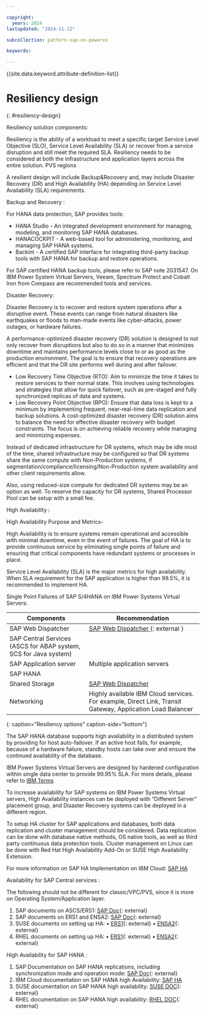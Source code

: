 ```yaml
---

copyright:
  years: 2024
lastupdated: "2024-11-12"

subcollection: pattern-sap-on-powervs

keywords:

---
```


{{site.data.keyword.attribute-definition-list}}

# Resiliency design
{: #resiliency-design}

Resiliency solution components:

Resiliency is the ability of a workload to meet a specific target Service Level Objective (SLO), Service Level Availability (SLA) or recover from a service disruption and still meet the required SLA.  Resiliency needs to be considered at both the infrastructure and application layers across the entire solution.
PVS regions

A resilient design will include Backup&Recovery and, may include Disaster Recovery (DR) and High Availability (HA) depending on Service Level Availability (SLA) requirements. 


Backup and Recovery :

For HANA data protection, SAP provides tools: 
- HANA Studio - An integrated development environment for managing, modeling, and monitoring SAP HANA databases.
- HANACOCKPIT - A web-based tool for administering, monitoring, and managing SAP HANA systems.
- Backint - A certified SAP interface for integrating third-party backup tools with SAP HANA for backup and restore operations.

For SAP certified HANA backup tools, please refer to SAP note 2031547.
On IBM Power System Virtual Servers, Veeam, Spectrum Protect and Cobalt Iron from Compass are recommended tools and services.

Disaster Recovery:

Disaster Recovery is to recover and restore system operations after a disruptive event. These events can range from natural disasters like earthquakes or floods to man-made events like cyber-attacks, power outages, or hardware failures. 

A performance-optimized disaster recovery (DR) solution is designed to not only recover from disruptions but also to do so in a manner that minimizes downtime and maintains performance levels close to or as good as the production environment. The goal is to ensure that recovery operations are efficient and that the DR site performs well during and after failover. 

- Low Recovery Time Objective (RTO): Aim to minimize the time it takes to restore services to their normal state. This involves using technologies and strategies that allow for quick failover, such as pre-staged and fully synchronized replicas of data and systems.
- Low Recovery Point Objective (RPO): Ensure that data loss is kept to a minimum by implementing frequent, near-real-time data replication and backup solutions. 
A cost-optimized disaster recovery (DR) solution aims to balance the need for effective disaster recovery with budget constraints. The focus is on achieving reliable recovery while managing and minimizing expenses.

Instead of dedicated infrastructure for DR systems, which may be idle most of the time, shared infrastructure may be configured so that DR systems share the same compute with Non-Production systems, if segmentation/compliance/licensing/Non-Production system availability and other client requirements allow.

Also, using reduced-size compute for dedicated DR systems may be an option as well. To reserve the capacity for DR systems, Shared Processor Pool can be setup with a small fee.

High Availability :

High Availability Purpose and Metrics- 

High Availability is to ensure systems remain operational and accessible with minimal downtime, even in the event of failures. The goal of HA is to provide continuous service by eliminating single points of failure and ensuring that critical components have redundant systems or processes in place. 

Service Level Availability (SLA) is the major metrics for high availability. When SLA requirement for the SAP application is higher than 99.5%, it is recommended to implement HA.



Single Point Failures of SAP S/4HANA on IBM Power Systems Virtual Servers:


| Components       | Recommendation   | 
|------------------|------------------|
| SAP Web Dispatcher                 | [SAP Web Dispatcher ](https://help.sap.com/doc/saphelp_nw73ehp1/7.31.19/en-us/48/9a9a6b48c673e8e10000000a42189b/frameset.htm){: external }    |
| SAP Central Services (ASCS for ABAP system, SCS for Java system)                 |              |
| SAP Application server                 | Multiple application servers        |
| SAP HANA                 |               |
| Shared Storage                 | [SAP Web Dispatcher ](https://cloud.ibm.com/docs/sap?topic=sap-ha-rhel-nfs)       |
| Networking                 | Highly available IBM Cloud services. For example, Direct Link, Transit Gateway, Application Load Balancer        |

{: caption="Resiliency options" caption-side="bottom"}


The SAP HANA database supports high availability in a distributed system by providing for host auto-failover. If an active host fails, for example, because of a hardware failure, standby hosts can take over and ensure the continued availability of the database. 

IBM Power Systems Virtual Servers are designed by hardened configuration within single data center to provide 99.95% SLA. For more details, please refer to [IBM Terms](https://www.ibm.com/support/customer/csol/terms/?id=i126-9268&lc=en#detail-document)

To increase availability for SAP systems on IBM Power Systems Virtual servers, High Availability instances can be deployed with “Different Server” placement group, and Disaster Recovery systems can be deployed in a different region.

To setup HA cluster for SAP applications and databases, both data replication and cluster management should be considered. Data replication can be done with database native methods, OS native tools, as well as third party continuous data protection tools. Cluster management on Linux can be done with Red Hat High Availability Add-On or SUSE High Availability Extension.

For more information on SAP HA Implementation on IBM Cloud: [SAP HA](https://cloud.ibm.com/docs/sap?topic=sap-ha-overview)

Availability for SAP Central services :

The following should not be different for classic/VPC/PVS, since it is more on Operating System/Application layer. 
1.	SAP documents on ASCS/ERS1: [SAP Doc](https://community.sap.com/t5/technology-blogs-by-members/sap-ascs-high-availability-using-ers-explained/ba-p/13511647){: external}
2.	SAP documents on ERS1 and ENSA2: [SAP Doc](https://community.sap.com/t5/enterprise-resource-planning-blogs-by-members/evolution-of-ensa2-and-ers2/ba-p/13481209){: external}
3.	SUSE documents on setting up HA: 
•	[ERS1](https://documentation.suse.com/sbp/sap-15/html/SAP-nw740-sle15-setupguide/index.html){: external}
•	[ENSA2](https://documentation.suse.com/sbp/sap-12/html/SAP_S4HA10_SetupGuide-SLE12/index.html){: external}
4.	RHEL documents on setting up HA: 
•	[ERS1](https://access.redhat.com/articles/3569681){: external}
•	[ENSA2](https://access.redhat.com/articles/3974941){: external}



High Availability for SAP HANA :

1.	SAP Documentation on SAP HANA replications, including synchronization mode and operation mode: [SAP Doc](https://help.sap.com/docs/SAP_HANA_PLATFORM/6b94445c94ae495c83a19646e7c3fd56/6d252db7cdd044d19ad85b46e6c294a4.html){: external}
2.	IBM Cloud documentation on SAP HANA high Availability: [SAP HA](https://cloud.ibm.com/docs/sap?topic=sap-ha-rhel-hana-sr)
3.	SUSE documentation on SAP HANA high availability: [SUSE DOC](https://documentation.suse.com/sles-sap/sap-ha-support/html/sap-ha-support/index.html){: external}
4.	RHEL documentation on SAP HANA high availability: [RHEL DOC](https://docs.redhat.com/en/documentation/red_hat_enterprise_linux_for_sap_solutions/8/html/red_hat_ha_solutions_for_sap_hana_s4hana_and_netweaver_based_sap_applications/asmb_sh_ha_sol_for_hana_ha-sol-hana-netweaver){: external}
